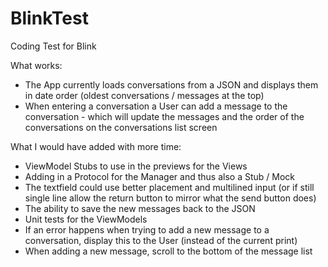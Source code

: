 # BlinkTest
Coding Test for Blink

What works:
- The App currently loads conversations from a JSON and displays them in date order (oldest conversations / messages at the top)
- When entering a conversation a User can add a message to the conversation - which will update the messages and the order of the conversations on the conversations list screen

What I would have added with more time:
- ViewModel Stubs to use in the previews for the Views
- Adding in a Protocol for the Manager and thus also a Stub / Mock
- The textfield could use better placement and multilined input (or if still single line allow the return button to mirror what the send button does)
- The ability to save the new messages back to the JSON
- Unit tests for the ViewModels
- If an error happens when trying to add a new message to a conversation, display this to the User (instead of the current print)
- When adding a new message, scroll to the bottom of the message list
